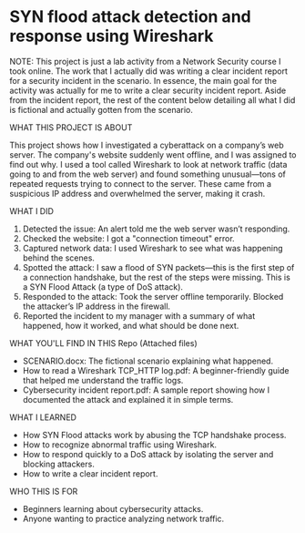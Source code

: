  # SYN flood attack detection and response using Wireshark

 NOTE: This project is just a lab activity from a Network Security course I took online. The work that I actually did was writing a clear incident report for a security incident in the scenario. In essence, the main goal for the activity was actually for me to write a clear security incident report. Aside from the incident report, the rest of the content below detailing all what I did is fictional and actually gotten from the scenario.

WHAT THIS PROJECT IS ABOUT

This project shows how I investigated a cyberattack on a company’s web server. The company's website suddenly went offline, and I was assigned to find out why.
I used a tool called Wireshark to look at network traffic (data going to and from the web server) and found something unusual—tons of repeated requests trying to connect to the server. These came from a suspicious IP address and overwhelmed the server, making it crash.

WHAT I DID

1. Detected the issue: An alert told me the web server wasn’t responding.
2. Checked the website: I got a "connection timeout" error.
3. Captured network data: I used Wireshark to see what was happening behind the scenes.
4. Spotted the attack: I saw a flood of SYN packets—this is the first step of a connection handshake, but the rest of the steps were missing. This is a SYN Flood Attack (a type of DoS attack).
5. Responded to the attack: Took the server offline temporarily. Blocked the attacker’s IP address in the firewall.
6. Reported the incident to my manager with a summary of what happened, how it worked, and what should be done next.

WHAT YOU'LL FIND IN THIS Repo (Attached files)

- SCENARIO.docx: The fictional scenario explaining what happened.
- How to read a Wireshark TCP_HTTP log.pdf: A beginner-friendly guide that helped me understand the traffic logs.
- Cybersecurity incident report.pdf: A sample report showing how I documented the attack and explained it in simple terms.

WHAT I LEARNED

- How SYN Flood attacks work by abusing the TCP handshake process.
- How to recognize abnormal traffic using Wireshark.
- How to respond quickly to a DoS attack by isolating the server and blocking attackers.
- How to write a clear incident report.

WHO THIS IS FOR

- Beginners learning about cybersecurity attacks.
- Anyone wanting to practice analyzing network traffic.
